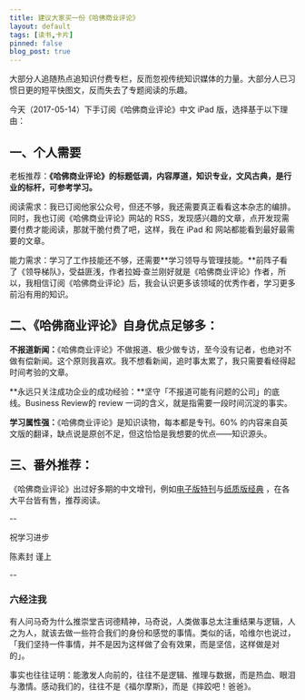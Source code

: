 ```yaml
---
title: 建议大家买一份《哈佛商业评论》
layout: default
tags: [读书,卡片]
pinned: false
blog_post: true
---
```



大部分人追随热点追知识付费专栏，反而忽视传统知识媒体的力量。大部分人已习惯日更的短平快图文，反而失去了专题阅读的乐趣。

今天（2017-05-14）下手订阅《哈佛商业评论》中文 iPad 版，选择基于以下理由：

## 一、个人需要

老板推荐：**《哈佛商业评论》的标题低调，内容厚道，知识专业，文风古典，是行业的标杆，可参考学习。**

阅读需求：我已订阅他家公众号，但还不够，我还需要真正看看这本杂志的编排。同时，我也订阅《哈佛商业评论》网站的 RSS，发现感兴趣的文章，点开发现需要付费才能阅读，那就干脆付费了吧，这样，我在 iPad 和 网站都能看到最好最需要的文章。

能力需求：学习了工作技能还不够，还需要**学习领导与管理技能。**前阵子看了《领导梯队》，受益匪浅，作者拉姆·查兰刚好就是《哈佛商业评论》作者，所以，我相信订阅《哈佛商业评论》后，我会认识更多该领域的优秀作者，学习更多前沿有用的知识。

## 二、《哈佛商业评论》自身优点足够多：

**不报道新闻：**《哈佛商业评论》不做报道、极少做专访，至今没有记者，也绝对不做有偿新闻。这个原则我喜欢。我不想看新闻，追时事太累了，我只需要看经得起时间考验的文章。

**永远只关注成功企业的成功经验：**坚守「不报道可能有问题的公司」的底线。Business Review的 review 一词的含义，就是指需要一段时间沉淀的事实。

**学习属性强：**《哈佛商业评论》是知识读物，每本都是专刊。60% 的内容来自英文版的翻译，缺点说是原创不足，但这恰恰是我想要的优点——知识源头。

## 三、番外推荐：

《哈佛商业评论》出过好多期的中文增刊，例如[电子版特刊](https://read.douban.com/search?q=%E5%93%88%E4%BD%9B%E5%95%86%E4%B8%9A%E8%AF%84%E8%AE%BA&start=120)与[纸质版经典](https://book.douban.com/series/32074) ，在各大平台皆有售，推荐阅读。

--

祝学习进步

陈素封 谨上

--

### 六经注我

有人问马奇为什么推崇堂吉诃德精神，马奇说，人类做事总太注重结果与逻辑，人之为人，就该去做一些符合我们的身份和感觉的事情。类似的话，哈维尔也说过，「我们坚持一件事情，并不是因为这样做了会有效果，而是坚信，这样做是对的」。

事实也往往证明：能激发人向前的，往往不是逻辑、推理与数据，而是热血、眼泪与激情。感动我们的，往往不是《福尔摩斯》，而是《摔跤吧！爸爸》。





